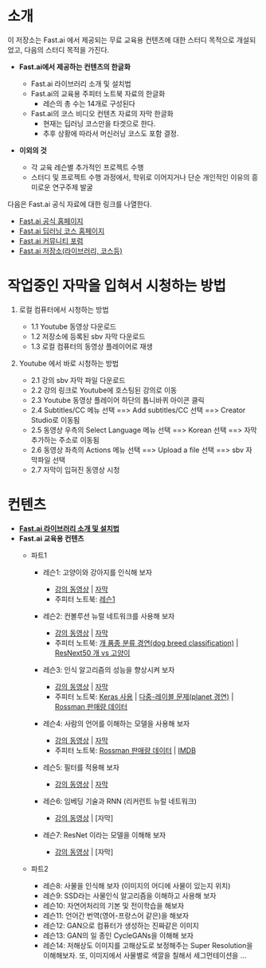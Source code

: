 # 소개

이 저장소는 Fast.ai 에서 제공되는 무료 교육용 컨텐츠에 대한 스터디 목적으로 개설되었고, 다음의 스터디 목적을 가진다.

- **Fast.ai에서 제공하는 컨텐츠의 한글화**
  - Fast.ai 라이브러리 소개 및 설치법
  - Fast.ai의 교육용 주피터 노트북 자료의 한글화
    - 레슨의 총 수는 14개로 구성된다
  - Fast.ai의 코스 비디오 컨텐츠 자료의 자막 한글화
    - 현재는 딥러닝 코스만을 타겟으로 한다.
    - 추후 상황에 따라서 머신러닝 코스도 포함 결정.

- **이외의 것**
  - 각 교육 레슨별 추가적인 프로젝트 수행
  - 스터디 및 프로젝트 수행 과정에서, 학위로 이어지거나 단순 개인적인 이유의 흥미로운 연구주제 발굴

다음은 Fast.ai 공식 자료에 대한 링크를 나열한다.

- [Fast.ai 공식 홈페이지](https://www.fast.ai/)
- [Fast.ai 딥러닝 코스 홈페이지](https://course.fast.ai/)
- [Fast.ai 커뮤니티 포럼](https://forums.fast.ai/)
- [Fast.ai 저장소(라이브러리, 코스등)](https://github.com/fastai/fastai)

# 작업중인 자막을 입혀서 시청하는 방법

1. 로컬 컴퓨터에서 시청하는 방법
   - 1.1 Youtube 동영상 다운로드
   - 1.2 저장소에 등록된 sbv 자막 다운로드
   - 1.3 로컬 컴퓨터의 동영상 플레이어로 재생

2. Youtube 에서 바로 시청하는 방법
   - 2.1 강의 sbv 자막 파일 다운로드
   - 2.2 강의 링크로 Youtube에 호스팅된 강의로 이동
   - 2.3 Youtube 동영상 플레이어 하단의 톱니바퀴 아이콘 클릭
   - 2.4 Subtitles/CC 메뉴 선택 ==> Add subtitles/CC 선택 ==> Creator Studio로 이동됨
   - 2.5 동영상 우측의 Select Language 메뉴 선택 ==> Korean 선택 ==> 자막 추가하는 주소로 이동됨
   - 2.6 동영상 좌측의 Actions 메뉴 선택 ==> Upload a file 선택 ==> sbv 자막파일 선택
   - 2.7 자막이 입혀진 동영상 시청

# 컨텐츠

- **[Fast.ai 라이브러리 소개 및 설치법](./fastai_lib_intro.md)**
- **Fast.ai 교육용 컨텐츠**
  - 파트1
    - 레슨1: 고양이와 강아지를 인식해 보자
      - [강의 동영상](https://www.youtube.com/watch?v=IPBSB1HLNLo) | [자막](./lesson1.sbv)
      - 주피터 노트북: [레슨1](./courses/dl1/lesson1.ipynb)
    
    - 레슨2: 컨볼루션 뉴럴 네트워크를 사용해 보자
      - [강의 동영상](https://www.youtube.com/watch?v=JNxcznsrRb8&t=5630s) | [자막](./lesson2.sbv)
      - 주피터 노트북: [개 품종 분류 경연(dog breed classification)](./courses/dl1/lesson1-breeds.ipynb) | [ResNext50 개 vs 고양이](./courses/dl1/lesson1-rxt50.ipynb)
      
    - 레슨3: 인식 알고리즘의 성능을 향상시켜 보자
      - [강의 동영상](https://www.youtube.com/watch?v=9C06ZPF8Uuc) | [자막](./lesson3.sbv)
      - 주피터 노트북: [Keras 사용](./courses/dl1/keras_lesson1.ipynb) | [다중-레이블 문제(planet 경연)](./courses/dl1/lesson2-image_models.ipynb) | [Rossman 판매량 데이터](./courses/dl1/lesson3-rossman.ipynb)
    
    - 레슨4: 사람의 언어를 이해하는 모델을 사용해 보자
      - [강의 동영상](https://www.youtube.com/watch?v=gbceqO8PpBg&t=283s) | [자막](./lesson4.sbv)
      - 주피터 노트북: [Rossman 판매량 데이터](./courses/dl1/lesson3-rossman.ipynb) | [IMDB](./courses/dl1/lesson4-imdb.ipynb)
    
    - 레슨5: 필터를 적용해 보자
      - [강의 동영상](https://www.youtube.com/watch?v=J99NV9Cr75I) | [자막](./)
    
    - 레슨6: 임베딩 기술과 RNN (리커런트 뉴럴 네트워크)
      - [강의 동영상](https://www.youtube.com/watch?v=sHcLkfRrgoQ&t=1s) | [자막]
    
    - 레슨7: ResNet 이라는 모델을 이해해 보자
      - [강의 동영상](https://www.youtube.com/watch?v=H3g26EVADgY&t=11s) | [자막]

  - 파트2
    - 레슨8: 사물을 인식해 보자 (이미지의 어디에 사물이 있는지 위치)
    - 레슨9: SSD라는 사물인식 알고리즘을 이해하고 사용해 보자
    - 레슨10: 자연어처리의 기본 및 전이학습을 해보자
    - 레슨11: 언어간 번역(영어-프랑스어 같은)을 해보자
    - 레슨12: GAN으로 컴퓨터가 생성하는 진짜같은 이미지
    - 레슨13: GAN의 일 종인 CycleGANs을 이해해 보자
    - 레슨14: 저해상도 이미지를 고해상도로 보정해주는 Super Resolution을 이해해보자. 또, 이미지에서 사물별로 색깔을 칠해서 세그먼테이션을 ...
